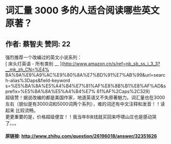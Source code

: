 # 词汇量 3000 多的人适合阅读哪些英文原著？
## 作者: 蔡智夫  赞同: 22
强烈推荐一个改编过的英文小说系列：  
[ 床头灯英语 - 所有类别 __ ](http://www.amazon.cn/s/ref=nb_sb_ss_i_3_3?__mk_zh_CN=%E4%
BA%9A%E9%A9%AC%E9%80%8A%E7%BD%91%E7%AB%99&url=search-alias%3Daps&field-keyword
s=%E5%BA%8A%E5%A4%B4%E7%81%AF%E8%8B%B1%E8%AF%AD&sprefix=%E5%BA%8A%E5%A4%B4%E7%
81%AF%2Caps%2C329)  
超级赞！据说改编的都是美国作家，地道英语又不失原著魅力。词汇量也在3000左右（貌似是有3000词和5000词两个系列），难的词还有中文注释和发音！！读起来
比较流畅。  
更更重要的是，价格超级便宜！！我当年8块钱就买回来呼啸山庄也是感动哭了。。。

#### 原链接: http://www.zhihu.com/question/26196018/answer/32351626
